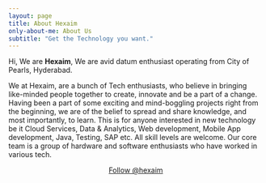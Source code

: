 ```yaml
---
layout: page
title: About Hexaim
only-about-me: About Us
subtitle: "Get the Technology you want."
---
```


<div id="aboutme-section">

<p class="about-text">
<span class="fa fa-briefcase about-icon"></span>
  Hi, We are <strong>Hexaim</strong>, We are avid datum enthusiast operating from City of Pearls, Hyderabad.
</p>

<p class="about-text">
<span class="fa fa-code about-icon"></span>
We at Hexaim, are a bunch of Tech enthusiasts, who believe in bringing like-minded people together to create, innovate and be a part of a change. Having been a part of some exciting and mind-boggling projects right from the beginning, we are of the belief to spread and share knowledge, and most importantly, to learn. This is for anyone interested in new technology be it Cloud Services, Data & Analytics, Web development, Mobile App development, Java, Testing, SAP etc. All skill levels are welcome. Our core team is a group of hardware and software enthusiasts who have worked in various tech.

</p>


<center>
	<a href="https://twitter.com/hexaim" class="twitter-follow-button" data-size="large" data-show-count="false">Follow @hexaim</a>
	<script async src="//platform.twitter.com/widgets.js" charset="utf-8"></script>
</center>
